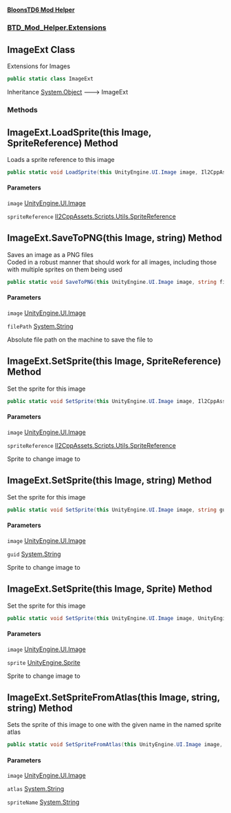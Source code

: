 #### [BloonsTD6 Mod Helper](README.md 'README')
### [BTD_Mod_Helper.Extensions](README.md#BTD_Mod_Helper.Extensions 'BTD_Mod_Helper.Extensions')

## ImageExt Class

Extensions for Images

```csharp
public static class ImageExt
```

Inheritance [System.Object](https://docs.microsoft.com/en-us/dotnet/api/System.Object 'System.Object') &#129106; ImageExt
### Methods

<a name='BTD_Mod_Helper.Extensions.ImageExt.LoadSprite(thisUnityEngine.UI.Image,Il2CppAssets.Scripts.Utils.SpriteReference)'></a>

## ImageExt.LoadSprite(this Image, SpriteReference) Method

Loads a sprite reference to this image

```csharp
public static void LoadSprite(this UnityEngine.UI.Image image, Il2CppAssets.Scripts.Utils.SpriteReference spriteReference);
```
#### Parameters

<a name='BTD_Mod_Helper.Extensions.ImageExt.LoadSprite(thisUnityEngine.UI.Image,Il2CppAssets.Scripts.Utils.SpriteReference).image'></a>

`image` [UnityEngine.UI.Image](https://docs.microsoft.com/en-us/dotnet/api/UnityEngine.UI.Image 'UnityEngine.UI.Image')

<a name='BTD_Mod_Helper.Extensions.ImageExt.LoadSprite(thisUnityEngine.UI.Image,Il2CppAssets.Scripts.Utils.SpriteReference).spriteReference'></a>

`spriteReference` [Il2CppAssets.Scripts.Utils.SpriteReference](https://docs.microsoft.com/en-us/dotnet/api/Il2CppAssets.Scripts.Utils.SpriteReference 'Il2CppAssets.Scripts.Utils.SpriteReference')

<a name='BTD_Mod_Helper.Extensions.ImageExt.SaveToPNG(thisUnityEngine.UI.Image,string)'></a>

## ImageExt.SaveToPNG(this Image, string) Method

Saves an image as a PNG files  
Coded in a robust manner that should work for all images, including those with multiple sprites on them being used

```csharp
public static void SaveToPNG(this UnityEngine.UI.Image image, string filePath);
```
#### Parameters

<a name='BTD_Mod_Helper.Extensions.ImageExt.SaveToPNG(thisUnityEngine.UI.Image,string).image'></a>

`image` [UnityEngine.UI.Image](https://docs.microsoft.com/en-us/dotnet/api/UnityEngine.UI.Image 'UnityEngine.UI.Image')

<a name='BTD_Mod_Helper.Extensions.ImageExt.SaveToPNG(thisUnityEngine.UI.Image,string).filePath'></a>

`filePath` [System.String](https://docs.microsoft.com/en-us/dotnet/api/System.String 'System.String')

Absolute file path on the machine to save the file to

<a name='BTD_Mod_Helper.Extensions.ImageExt.SetSprite(thisUnityEngine.UI.Image,Il2CppAssets.Scripts.Utils.SpriteReference)'></a>

## ImageExt.SetSprite(this Image, SpriteReference) Method

Set the sprite for this image

```csharp
public static void SetSprite(this UnityEngine.UI.Image image, Il2CppAssets.Scripts.Utils.SpriteReference spriteReference);
```
#### Parameters

<a name='BTD_Mod_Helper.Extensions.ImageExt.SetSprite(thisUnityEngine.UI.Image,Il2CppAssets.Scripts.Utils.SpriteReference).image'></a>

`image` [UnityEngine.UI.Image](https://docs.microsoft.com/en-us/dotnet/api/UnityEngine.UI.Image 'UnityEngine.UI.Image')

<a name='BTD_Mod_Helper.Extensions.ImageExt.SetSprite(thisUnityEngine.UI.Image,Il2CppAssets.Scripts.Utils.SpriteReference).spriteReference'></a>

`spriteReference` [Il2CppAssets.Scripts.Utils.SpriteReference](https://docs.microsoft.com/en-us/dotnet/api/Il2CppAssets.Scripts.Utils.SpriteReference 'Il2CppAssets.Scripts.Utils.SpriteReference')

Sprite to change image to

<a name='BTD_Mod_Helper.Extensions.ImageExt.SetSprite(thisUnityEngine.UI.Image,string)'></a>

## ImageExt.SetSprite(this Image, string) Method

Set the sprite for this image

```csharp
public static void SetSprite(this UnityEngine.UI.Image image, string guid);
```
#### Parameters

<a name='BTD_Mod_Helper.Extensions.ImageExt.SetSprite(thisUnityEngine.UI.Image,string).image'></a>

`image` [UnityEngine.UI.Image](https://docs.microsoft.com/en-us/dotnet/api/UnityEngine.UI.Image 'UnityEngine.UI.Image')

<a name='BTD_Mod_Helper.Extensions.ImageExt.SetSprite(thisUnityEngine.UI.Image,string).guid'></a>

`guid` [System.String](https://docs.microsoft.com/en-us/dotnet/api/System.String 'System.String')

Sprite to change image to

<a name='BTD_Mod_Helper.Extensions.ImageExt.SetSprite(thisUnityEngine.UI.Image,UnityEngine.Sprite)'></a>

## ImageExt.SetSprite(this Image, Sprite) Method

Set the sprite for this image

```csharp
public static void SetSprite(this UnityEngine.UI.Image image, UnityEngine.Sprite sprite);
```
#### Parameters

<a name='BTD_Mod_Helper.Extensions.ImageExt.SetSprite(thisUnityEngine.UI.Image,UnityEngine.Sprite).image'></a>

`image` [UnityEngine.UI.Image](https://docs.microsoft.com/en-us/dotnet/api/UnityEngine.UI.Image 'UnityEngine.UI.Image')

<a name='BTD_Mod_Helper.Extensions.ImageExt.SetSprite(thisUnityEngine.UI.Image,UnityEngine.Sprite).sprite'></a>

`sprite` [UnityEngine.Sprite](https://docs.microsoft.com/en-us/dotnet/api/UnityEngine.Sprite 'UnityEngine.Sprite')

Sprite to change image to

<a name='BTD_Mod_Helper.Extensions.ImageExt.SetSpriteFromAtlas(thisUnityEngine.UI.Image,string,string)'></a>

## ImageExt.SetSpriteFromAtlas(this Image, string, string) Method

Sets the sprite of this image to one with the given name in the named sprite atlas

```csharp
public static void SetSpriteFromAtlas(this UnityEngine.UI.Image image, string atlas, string spriteName);
```
#### Parameters

<a name='BTD_Mod_Helper.Extensions.ImageExt.SetSpriteFromAtlas(thisUnityEngine.UI.Image,string,string).image'></a>

`image` [UnityEngine.UI.Image](https://docs.microsoft.com/en-us/dotnet/api/UnityEngine.UI.Image 'UnityEngine.UI.Image')

<a name='BTD_Mod_Helper.Extensions.ImageExt.SetSpriteFromAtlas(thisUnityEngine.UI.Image,string,string).atlas'></a>

`atlas` [System.String](https://docs.microsoft.com/en-us/dotnet/api/System.String 'System.String')

<a name='BTD_Mod_Helper.Extensions.ImageExt.SetSpriteFromAtlas(thisUnityEngine.UI.Image,string,string).spriteName'></a>

`spriteName` [System.String](https://docs.microsoft.com/en-us/dotnet/api/System.String 'System.String')